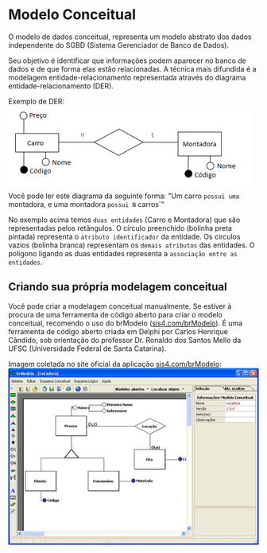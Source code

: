 # Modelo Conceitual

O modelo de dados conceitual, representa um modelo abstrato dos dados independente do SGBD (Sistema Gerenciador de Banco de Dados).

Seu objetivo é identificar que informações podem aparecer no banco de dados e de que forma elas estão relacionadas. A técnica mais difundida é a modelagem entidade-relacionamento representada através do diagrama entidade-relacionamento (DER).

Exemplo de DER:
![](../img/der-montadora.png)
Você pode ler este diagrama da seguinte forma: "Um carro `possui uma` montadora, e uma montadora `possui N` carros`"

No exemplo acima temos `duas entidades` (Carro e Montadora) que são representadas pelos retângulos. O círculo preenchido (bolinha preta pintada) representa o `atributo identificador` da entidade. Os círculos vazios (bolinha branca) representam os `demais atributos` das entidades. O polígono ligando as duas entidades representa a `associação entre as entidades`.

## Criando sua própria modelagem conceitual
Você pode criar a modelagem conceitual manualmente. Se estiver à procura de uma ferramenta de código aberto para criar o modelo conceitual, recomendo o uso do brModelo ([sis4.com/brModelo](http://www.sis4.com/brModelo)). É uma ferramenta de código aberto criada em Delphi por Carlos Henrique Cândido, sob orientação do professor Dr. Ronaldo dos Santos Mello da UFSC (Universidade Federal de Santa Catarina).

Imagem coletada no site oficial da aplicação [sis4.com/brModelo](http://www.sis4.com/brModelo):
![](../img/brModelo.jpg)